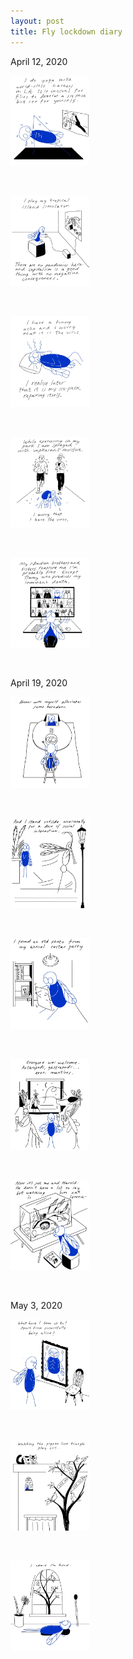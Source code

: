 ```yaml
---
layout: post
title: Fly lockdown diary
---
```


April 12, 2020

<img src="/assets/images/fly-lockdown-diary/yoga_1.jpg" width="25%">
<p>&nbsp;</p>

<img src="/assets/images/fly-lockdown-diary/yoga_2.jpg" width="25%">
<p>&nbsp;</p>

<img src="/assets/images/fly-lockdown-diary/yoga_3.jpg" width="25%">
<p>&nbsp;</p>

<img src="/assets/images/fly-lockdown-diary/yoga_4.jpg" width="25%">
<p>&nbsp;</p>

<img src="/assets/images/fly-lockdown-diary/yoga_5.jpg" width="25%">
<p>&nbsp;</p>


April 19, 2020

<img src="/assets/images/fly-lockdown-diary/dinner_1.jpg" width="25%">
<p>&nbsp;</p>

<img src="/assets/images/fly-lockdown-diary/dinner_2.jpg" width="25%">
<p>&nbsp;</p>

<img src="/assets/images/fly-lockdown-diary/dinner_3.jpg" width="25%">
<p>&nbsp;</p>

<img src="/assets/images/fly-lockdown-diary/dinner_4.jpg" width="25%">
<p>&nbsp;</p>

<img src="/assets/images/fly-lockdown-diary/dinner_5.jpg" width="25%">
<p>&nbsp;</p>


May 3, 2020

<img src="/assets/images/fly-lockdown-diary/lockdown_1.jpg" width="25%">
<p>&nbsp;</p>

<img src="/assets/images/fly-lockdown-diary/lockdown_2.jpg" width="25%">
<p>&nbsp;</p>

<img src="/assets/images/fly-lockdown-diary/lockdown_3.jpg" width="25%">
<p>&nbsp;</p>
